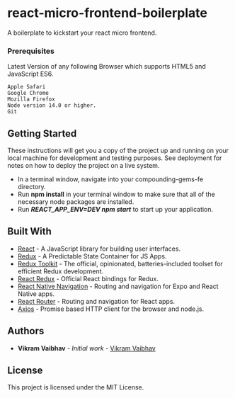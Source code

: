 # react-micro-frontend-boilerplate

A boilerplate to kickstart your react micro frontend.
### Prerequisites

Latest Version of any following Browser which supports HTML5 and JavaScript ES6.

```
Apple Safari
Google Chrome
Mozilla Firefox
Node version 14.0 or higher.
Git
```

## Getting Started

These instructions will get you a copy of the project up and running on your local machine for development and testing purposes. See deployment for notes on how to deploy the project on a live system.

-   In a terminal window, navigate into your compounding-gems-fe directory.
-   Run **npm install** in your terminal window to make sure that all of the necessary node packages are installed.
-   Run **_REACT_APP_ENV=DEV npm start_** to start up your application.
## Built With

-   [React](https://reactjs.org) - A JavaScript library for building user interfaces.
-   [Redux](https://redux.js.org) - A Predictable State Container for JS Apps.
-   [Redux Toolkit](https://redux-toolkit.js.org/) - The official, opinionated, batteries-included toolset for efficient Redux development.
-   [React Redux](https://react-redux.js.org/) - Official React bindings for Redux.
-   [React Native Navigation](https://reactnavigation.org) - Routing and navigation for Expo and React Native apps.
-   [React Router](https://reactrouter.com) - Routing and navigation for React apps.
-   [Axios](https://axios-http.com/) - Promise based HTTP client for the browser and node.js.

## Authors

-   **Vikram Vaibhav** - _Initial work_ - [Vikram Vaibhav](https://github.com/vikramvaibhav/)

## License

This project is licensed under the MIT License.
